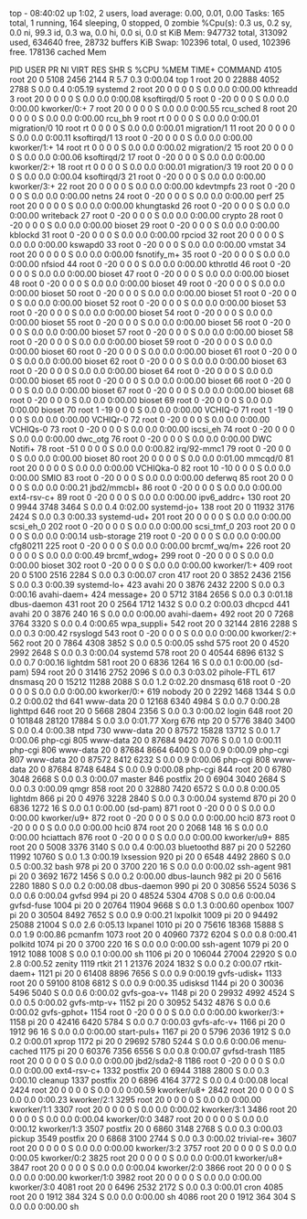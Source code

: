 top - 08:40:02 up  1:02,  2 users,  load average: 0.00, 0.01, 0.00
Tasks: 165 total,   1 running, 164 sleeping,   0 stopped,   0 zombie
%Cpu(s):  0.3 us,  0.2 sy,  0.0 ni, 99.3 id,  0.3 wa,  0.0 hi,  0.0 si,  0.0 st
KiB Mem:    947732 total,   313092 used,   634640 free,    28732 buffers
KiB Swap:   102396 total,        0 used,   102396 free.   178136 cached Mem

  PID USER      PR  NI    VIRT    RES    SHR S  %CPU %MEM     TIME+ COMMAND
 4105 root      20   0    5108   2456   2144 R   5.7  0.3   0:00.04 top
    1 root      20   0   22888   4052   2788 S   0.0  0.4   0:05.19 systemd
    2 root      20   0       0      0      0 S   0.0  0.0   0:00.00 kthreadd
    3 root      20   0       0      0      0 S   0.0  0.0   0:00.08 ksoftirqd/0
    5 root       0 -20       0      0      0 S   0.0  0.0   0:00.00 kworker/0:+
    7 root      20   0       0      0      0 S   0.0  0.0   0:00.55 rcu_sched
    8 root      20   0       0      0      0 S   0.0  0.0   0:00.00 rcu_bh
    9 root      rt   0       0      0      0 S   0.0  0.0   0:00.01 migration/0
   10 root      rt   0       0      0      0 S   0.0  0.0   0:00.01 migration/1
   11 root      20   0       0      0      0 S   0.0  0.0   0:00.11 ksoftirqd/1
   13 root       0 -20       0      0      0 S   0.0  0.0   0:00.00 kworker/1:+
   14 root      rt   0       0      0      0 S   0.0  0.0   0:00.02 migration/2
   15 root      20   0       0      0      0 S   0.0  0.0   0:00.06 ksoftirqd/2
   17 root       0 -20       0      0      0 S   0.0  0.0   0:00.00 kworker/2:+
   18 root      rt   0       0      0      0 S   0.0  0.0   0:00.01 migration/3
   19 root      20   0       0      0      0 S   0.0  0.0   0:00.04 ksoftirqd/3
   21 root       0 -20       0      0      0 S   0.0  0.0   0:00.00 kworker/3:+
   22 root      20   0       0      0      0 S   0.0  0.0   0:00.00 kdevtmpfs
   23 root       0 -20       0      0      0 S   0.0  0.0   0:00.00 netns
   24 root       0 -20       0      0      0 S   0.0  0.0   0:00.00 perf
   25 root      20   0       0      0      0 S   0.0  0.0   0:00.00 khungtaskd
   26 root       0 -20       0      0      0 S   0.0  0.0   0:00.00 writeback
   27 root       0 -20       0      0      0 S   0.0  0.0   0:00.00 crypto
   28 root       0 -20       0      0      0 S   0.0  0.0   0:00.00 bioset
   29 root       0 -20       0      0      0 S   0.0  0.0   0:00.00 kblockd
   31 root       0 -20       0      0      0 S   0.0  0.0   0:00.00 rpciod
   32 root      20   0       0      0      0 S   0.0  0.0   0:00.00 kswapd0
   33 root       0 -20       0      0      0 S   0.0  0.0   0:00.00 vmstat
   34 root      20   0       0      0      0 S   0.0  0.0   0:00.00 fsnotify_m+
   35 root       0 -20       0      0      0 S   0.0  0.0   0:00.00 nfsiod
   44 root       0 -20       0      0      0 S   0.0  0.0   0:00.00 kthrotld
   46 root       0 -20       0      0      0 S   0.0  0.0   0:00.00 bioset
   47 root       0 -20       0      0      0 S   0.0  0.0   0:00.00 bioset
   48 root       0 -20       0      0      0 S   0.0  0.0   0:00.00 bioset
   49 root       0 -20       0      0      0 S   0.0  0.0   0:00.00 bioset
   50 root       0 -20       0      0      0 S   0.0  0.0   0:00.00 bioset
   51 root       0 -20       0      0      0 S   0.0  0.0   0:00.00 bioset
   52 root       0 -20       0      0      0 S   0.0  0.0   0:00.00 bioset
   53 root       0 -20       0      0      0 S   0.0  0.0   0:00.00 bioset
   54 root       0 -20       0      0      0 S   0.0  0.0   0:00.00 bioset
   55 root       0 -20       0      0      0 S   0.0  0.0   0:00.00 bioset
   56 root       0 -20       0      0      0 S   0.0  0.0   0:00.00 bioset
   57 root       0 -20       0      0      0 S   0.0  0.0   0:00.00 bioset
   58 root       0 -20       0      0      0 S   0.0  0.0   0:00.00 bioset
   59 root       0 -20       0      0      0 S   0.0  0.0   0:00.00 bioset
   60 root       0 -20       0      0      0 S   0.0  0.0   0:00.00 bioset
   61 root       0 -20       0      0      0 S   0.0  0.0   0:00.00 bioset
   62 root       0 -20       0      0      0 S   0.0  0.0   0:00.00 bioset
   63 root       0 -20       0      0      0 S   0.0  0.0   0:00.00 bioset
   64 root       0 -20       0      0      0 S   0.0  0.0   0:00.00 bioset
   65 root       0 -20       0      0      0 S   0.0  0.0   0:00.00 bioset
   66 root       0 -20       0      0      0 S   0.0  0.0   0:00.00 bioset
   67 root       0 -20       0      0      0 S   0.0  0.0   0:00.00 bioset
   68 root       0 -20       0      0      0 S   0.0  0.0   0:00.00 bioset
   69 root       0 -20       0      0      0 S   0.0  0.0   0:00.00 bioset
   70 root       1 -19       0      0      0 S   0.0  0.0   0:00.00 VCHIQ-0
   71 root       1 -19       0      0      0 S   0.0  0.0   0:00.00 VCHIQr-0
   72 root       0 -20       0      0      0 S   0.0  0.0   0:00.00 VCHIQs-0
   73 root       0 -20       0      0      0 S   0.0  0.0   0:00.00 iscsi_eh
   74 root       0 -20       0      0      0 S   0.0  0.0   0:00.00 dwc_otg
   76 root       0 -20       0      0      0 S   0.0  0.0   0:00.00 DWC Notifi+
   78 root     -51   0       0      0      0 S   0.0  0.0   0:00.82 irq/92-mmc1
   79 root       0 -20       0      0      0 S   0.0  0.0   0:00.00 bioset
   80 root      20   0       0      0      0 S   0.0  0.0   0:01.00 mmcqd/0
   81 root      20   0       0      0      0 S   0.0  0.0   0:00.00 VCHIQka-0
   82 root      10 -10       0      0      0 S   0.0  0.0   0:00.00 SMIO
   83 root       0 -20       0      0      0 S   0.0  0.0   0:00.00 deferwq
   85 root      20   0       0      0      0 S   0.0  0.0   0:00.21 jbd2/mmcbl+
   86 root       0 -20       0      0      0 S   0.0  0.0   0:00.00 ext4-rsv-c+
   89 root       0 -20       0      0      0 S   0.0  0.0   0:00.00 ipv6_addrc+
  130 root      20   0    9944   3748   3464 S   0.0  0.4   0:02.00 systemd-jo+
  138 root      20   0   11932   3176   2424 S   0.0  0.3   0:00.33 systemd-ud+
  201 root      20   0       0      0      0 S   0.0  0.0   0:00.00 scsi_eh_0
  202 root       0 -20       0      0      0 S   0.0  0.0   0:00.00 scsi_tmf_0
  203 root      20   0       0      0      0 S   0.0  0.0   0:00.14 usb-storage
  219 root       0 -20       0      0      0 S   0.0  0.0   0:00.00 cfg80211
  225 root       0 -20       0      0      0 S   0.0  0.0   0:00.00 brcmf_wq/m+
  226 root      20   0       0      0      0 S   0.0  0.0   0:00.49 brcmf_wdog+
  299 root       0 -20       0      0      0 S   0.0  0.0   0:00.00 bioset
  302 root       0 -20       0      0      0 S   0.0  0.0   0:00.00 kworker/1:+
  409 root      20   0    5100   2516   2284 S   0.0  0.3   0:00.07 cron
  417 root      20   0    3852   2436   2156 S   0.0  0.3   0:00.39 systemd-lo+
  423 avahi     20   0    3876   2432   2200 S   0.0  0.3   0:00.16 avahi-daem+
  424 message+  20   0    5712   3184   2656 S   0.0  0.3   0:01.18 dbus-daemon
  431 root      20   0    2564   1712   1432 S   0.0  0.2   0:00.03 dhcpcd
  441 avahi     20   0    3876    240     16 S   0.0  0.0   0:00.00 avahi-daem+
  492 root      20   0    7268   3764   3320 S   0.0  0.4   0:00.65 wpa_suppli+
  542 root      20   0   32144   2816   2288 S   0.0  0.3   0:00.42 rsyslogd
  543 root       0 -20       0      0      0 S   0.0  0.0   0:00.00 kworker/2:+
  562 root      20   0    7864   4308   3852 S   0.0  0.5   0:00.05 sshd
  575 root      20   0    4520   2992   2648 S   0.0  0.3   0:00.04 systemd
  578 root      20   0   40544   6896   6132 S   0.0  0.7   0:00.16 lightdm
  581 root      20   0    6836   1264     16 S   0.0  0.1   0:00.00 (sd-pam)
  594 root      20   0   31416   2752   2096 S   0.0  0.3   0:03.02 pihole-FTL
  617 dnsmasq   20   0   15212  11288   2088 S   0.0  1.2   0:02.20 dnsmasq
  618 root       0 -20       0      0      0 S   0.0  0.0   0:00.00 kworker/0:+
  619 nobody    20   0    2292   1468   1344 S   0.0  0.2   0:00.02 thd
  641 www-data  20   0   12168   6340   4984 S   0.0  0.7   0:00.28 lighttpd
  646 root      20   0    5668   2804   2356 S   0.0  0.3   0:00.02 login
  648 root      20   0  101848  28120  17884 S   0.0  3.0   0:01.77 Xorg
  676 ntp       20   0    5776   3840   3400 S   0.0  0.4   0:00.38 ntpd
  730 www-data  20   0   87572  15828  13712 S   0.0  1.7   0:00.06 php-cgi
  805 www-data  20   0   87684   9420   7076 S   0.0  1.0   0:00.11 php-cgi
  806 www-data  20   0   87684   8664   6400 S   0.0  0.9   0:00.09 php-cgi
  807 www-data  20   0   87572   8412   6232 S   0.0  0.9   0:00.06 php-cgi
  808 www-data  20   0   87684   8748   6484 S   0.0  0.9   0:00.08 php-cgi
  844 root      20   0    6780   3048   2668 S   0.0  0.3   0:00.07 master
  846 postfix   20   0    6904   3040   2684 S   0.0  0.3   0:00.09 qmgr
  858 root      20   0   32880   7420   6572 S   0.0  0.8   0:00.05 lightdm
  866 pi        20   0    4976   3228   2840 S   0.0  0.3   0:00.04 systemd
  870 pi        20   0    6836   1272     16 S   0.0  0.1   0:00.00 (sd-pam)
  871 root       0 -20       0      0      0 S   0.0  0.0   0:00.00 kworker/u9+
  872 root       0 -20       0      0      0 S   0.0  0.0   0:00.00 hci0
  873 root       0 -20       0      0      0 S   0.0  0.0   0:00.00 hci0
  874 root      20   0    2068    148     16 S   0.0  0.0   0:00.00 hciattach
  876 root       0 -20       0      0      0 S   0.0  0.0   0:00.00 kworker/u9+
  885 root      20   0    5008   3376   3140 S   0.0  0.4   0:00.03 bluetoothd
  887 pi        20   0   52260  11992  10760 S   0.0  1.3   0:00.19 lxsession
  920 pi        20   0    6548   4492   2860 S   0.0  0.5   0:00.32 bash
  978 pi        20   0    3700    220     16 S   0.0  0.0   0:00.02 ssh-agent
  981 pi        20   0    3692   1672   1456 S   0.0  0.2   0:00.00 dbus-launch
  982 pi        20   0    5616   2280   1880 S   0.0  0.2   0:00.08 dbus-daemon
  990 pi        20   0   30856   5524   5036 S   0.0  0.6   0:00.04 gvfsd
  994 pi        20   0   48524   5304   4708 S   0.0  0.6   0:00.04 gvfsd-fuse
 1004 pi        20   0   20764  11904   9668 S   0.0  1.3   0:00.60 openbox
 1007 pi        20   0   30504   8492   7652 S   0.0  0.9   0:00.21 lxpolkit
 1009 pi        20   0   94492  25088  21004 S   0.0  2.6   0:05.13 lxpanel
 1010 pi        20   0   75616  18368  15888 S   0.0  1.9   0:00.86 pcmanfm
 1073 root      20   0   40960   7372   6204 S   0.0  0.8   0:00.41 polkitd
 1074 pi        20   0    3700    220     16 S   0.0  0.0   0:00.00 ssh-agent
 1079 pi        20   0    1912   1088   1008 S   0.0  0.1   0:00.00 sh
 1106 pi        20   0  106044  27004  22920 S   0.0  2.8   0:00.52 zenity
 1119 rtkit     21   1   21376   2024   1832 S   0.0  0.2   0:00.07 rtkit-daem+
 1121 pi        20   0   61408   8896   7656 S   0.0  0.9   0:00.19 gvfs-udisk+
 1133 root      20   0   59100   8108   6812 S   0.0  0.9   0:00.35 udisksd
 1144 pi        20   0   30036   5496   5040 S   0.0  0.6   0:00.02 gvfs-goa-v+
 1148 pi        20   0   29932   4992   4524 S   0.0  0.5   0:00.02 gvfs-mtp-v+
 1152 pi        20   0   30952   5432   4876 S   0.0  0.6   0:00.02 gvfs-gphot+
 1154 root       0 -20       0      0      0 S   0.0  0.0   0:00.00 kworker/3:+
 1158 pi        20   0   42416   6420   5784 S   0.0  0.7   0:00.03 gvfs-afc-v+
 1166 pi        20   0    1912     96     16 S   0.0  0.0   0:00.00 start-puls+
 1167 pi        20   0    5796   2036   1912 S   0.0  0.2   0:00.01 xprop
 1172 pi        20   0   29692   5780   5244 S   0.0  0.6   0:00.06 menu-cached
 1175 pi        20   0   60376   7356   6556 S   0.0  0.8   0:00.07 gvfsd-trash
 1185 root      20   0       0      0      0 S   0.0  0.0   0:00.00 jbd2/sda2-8
 1186 root       0 -20       0      0      0 S   0.0  0.0   0:00.00 ext4-rsv-c+
 1332 postfix   20   0    6944   3188   2800 S   0.0  0.3   0:00.10 cleanup
 1337 postfix   20   0    6896   4164   3772 S   0.0  0.4   0:00.08 local
 2424 root      20   0       0      0      0 S   0.0  0.0   0:00.59 kworker/u8+
 2842 root      20   0       0      0      0 S   0.0  0.0   0:00.23 kworker/2:1
 3295 root      20   0       0      0      0 S   0.0  0.0   0:00.00 kworker/1:1
 3307 root      20   0       0      0      0 S   0.0  0.0   0:00.02 kworker/3:1
 3486 root      20   0       0      0      0 S   0.0  0.0   0:00.04 kworker/0:0
 3487 root      20   0       0      0      0 S   0.0  0.0   0:00.12 kworker/1:3
 3507 postfix   20   0    6860   3148   2768 S   0.0  0.3   0:00.03 pickup
 3549 postfix   20   0    6868   3100   2744 S   0.0  0.3   0:00.02 trivial-re+
 3607 root      20   0       0      0      0 S   0.0  0.0   0:00.00 kworker/3:2
 3757 root      20   0       0      0      0 S   0.0  0.0   0:00.05 kworker/0:2
 3825 root      20   0       0      0      0 S   0.0  0.0   0:00.01 kworker/u8+
 3847 root      20   0       0      0      0 S   0.0  0.0   0:00.04 kworker/2:0
 3866 root      20   0       0      0      0 S   0.0  0.0   0:00.00 kworker/1:0
 3982 root      20   0       0      0      0 S   0.0  0.0   0:00.00 kworker/3:0
 4081 root      20   0    6496   2532   2172 S   0.0  0.3   0:00.01 cron
 4085 root      20   0    1912    384    324 S   0.0  0.0   0:00.00 sh
 4086 root      20   0    1912    364    304 S   0.0  0.0   0:00.00 sh
